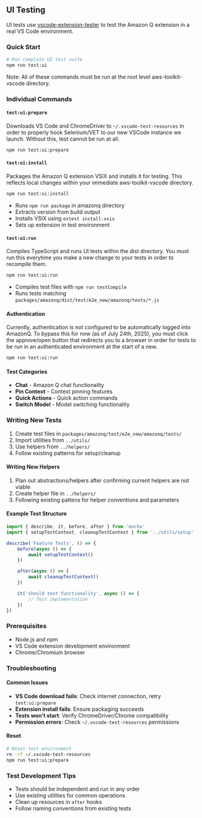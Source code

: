 ## UI Testing

UI tests use [vscode-extension-tester](https://github.com/redhat-developer/vscode-extension-tester) to test the Amazon Q extension in a real VS Code environment.

### Quick Start

```bash
# Run complete UI test suite
npm run test:ui
```

Note: All of these commands must be run at the root level aws-toolkit-vscode directory.

### Individual Commands

#### `test:ui:prepare`

Downloads VS Code and ChromeDriver to `~/.vscode-test-resources` in order to properly hook Selenium/VET to our new VSCode instance we launch. Without this, test cannot be run at all.

```bash
npm run test:ui:prepare
```

#### `test:ui:install`

Packages the Amazon Q extension VSIX and installs it for testing. This reflects local changes within your immediate aws-toolkit-vscode directory.

```bash
npm run test:ui:install
```

-   Runs `npm run package` in amazonq directory
-   Extracts version from build output
-   Installs VSIX using `extest install-vsix`
-   Sets up extension in test environment

#### `test:ui:run`

Compiles TypeScript and runs UI tests within the dist directory. You must run this everytime you make a new change to your tests in order to recompile them.

```bash
npm run test:ui:run
```

-   Compiles test files with `npm run testCompile`
-   Runs tests matching `packages/amazonq/dist/test/e2e_new/amazonq/tests/*.js`

#### Authentication

Currently, authentication is not configured to be automatically logged into AmazonQ. To bypass this for now (as of July 24th, 2025), you must click the approve/open button that redirects you to a browser in order for tests to be run in an authenticated environment at the start of a new.

```bash
npm run test:ui:run
```

#### Test Categories

-   **Chat** - Amazon Q chat functionality
-   **Pin Context** - Context pinning features
-   **Quick Actions** - Quick action commands
-   **Switch Model** - Model switching functionality

### Writing New Tests

1. Create test files in `packages/amazonq/test/e2e_new/amazonq/tests/`
2. Import utilities from `../utils/`
3. Use helpers from `../helpers/`
4. Follow existing patterns for setup/cleanup

#### Writing New Helpers

1. Plan out abstractions/helpers after confirming current helpers are not viable
2. Create helper file in `../helpers/`
3. Following existing pattens for helper conventions and parameters

#### Example Test Structure

```typescript
import { describe, it, before, after } from 'mocha'
import { setupTestContext, cleanupTestContext } from '../utils/setup'

describe('Feature Tests', () => {
    before(async () => {
        await setupTestContext()
    })

    after(async () => {
        await cleanupTestContext()
    })

    it('should test functionality', async () => {
        // Test implementation
    })
})
```

### Prerequisites

-   Node.js and npm
-   VS Code extension development environment
-   Chrome/Chromium browser

### Troubleshooting

#### Common Issues

-   **VS Code download fails**: Check internet connection, retry `test:ui:prepare`
-   **Extension install fails**: Ensure packaging succeeds
-   **Tests won't start**: Verify ChromeDriver/Chrome compatibility
-   **Permission errors**: Check `~/.vscode-test-resources` permissions

#### Reset

```bash
# Reset test environment
rm -rf ~/.vscode-test-resources
npm run test:ui:prepare
```

### Test Development Tips

-   Tests should be independent and run in any order
-   Use existing utilities for common operations
-   Clean up resources in `after` hooks
-   Follow naming conventions from existing tests
